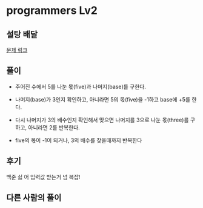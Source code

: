 # programmers Lv2

## 설탕 배달

[문제 링크](https://www.acmicpc.net/problem/2839)

## 풀이

- 주어진 수에서 5를 나눈 몫(five)과 나머지(base)를 구한다.
- 나머지(base)가 3인지 확인하고, 아니라면 5의 몫(five)을 -1하고 base에 +5를 한다. 
- 다시 나머지가 3의 배수인지 확인해서 맞으면 나머지를 3으로 나눈 몫(three)를 구하고, 아니라면 2를 반복한다.

- five의 몫이 -1이 되거나, 3의 배수를 찾을때까지 반복한다


## 후기

백준 싫 어
입력값 받는거 넘 복잡! 


## 다른 사람의 풀이

